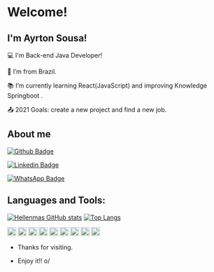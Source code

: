 # Welcome!

 

## I'm Ayrton Sousa!

 

:computer: I'm Back-end Java Developer!

:house_with_garden: I’m from Brazil.

:books: I’m currently learning React(JavaScript) and improving Knowledge Springboot .

:outbox_tray: 2021 Goals: create a new project and find a new job.


 

## About me

[![Github Badge](https://img.shields.io/badge/-Github-000?style=flat-square&logo=Github&logoColor=white&link=https://github.com/ec-ayrton/)](https://github.com/ec-ayrton/)

[![Linkedin Badge](https://img.shields.io/badge/-LinkedIn-blue?style=flat-square&logo=Linkedin&logoColor=white&link=https://www.linkedin.com/in/ayrton-sousa-249053176)](https://www.linkedin.com/in/ayrton-sousa-249053176)

[![WhatsApp Badge](https://img.shields.io/badge/WhatsApp-25D366?style=for-the-badge&logo=whatsapp&logoColor=white&link=https://api.whatsapp.com/send?phone=5588996095813)](link=https://api.whatsapp.com/send?phone=5588996095813)


## Languages and Tools:
[![Hellenmas GitHub stats](https://github-readme-stats.vercel.app/api?username=ec-ayrton)](https://github.com/ec-ayrton/github-readme-stats)
[![Top Langs](https://github-readme-stats.vercel.app/api/top-langs/?username=ec-ayrton&layout=compact)](https://github.com/ec-ayrton/github-readme-stats)

<code><img height="20" src="https://img.shields.io/badge/Java-ED8B00?style=for-the-badge&logo=java&logoColor=white"></code>
<code><img height="20" src="https://img.shields.io/badge/Spring-6DB33F?style=for-the-badge&logo=spring&logoColor=white"></code>
<code><img height="20" src="https://img.shields.io/badge/MySQL-00000F?style=for-the-badge&logo=mysql&logoColor=white"></code>
<code><img height="20" src="https://img.shields.io/badge/PostgreSQL-316192?style=for-the-badge&logo=postgresql&logoColor=white"></code>
<code><img height="20" src="https://img.shields.io/badge/Postman-FF6C37?style=for-the-badge&logo=Postman&logoColor=white"></code>
<code><img height="20" src="https://img.shields.io/badge/Git-F05032?style=for-the-badge&logo=git&logoColor=white"></code>
<code><img height="20" src="https://img.shields.io/badge/JavaScript-323330?style=for-the-badge&logo=javascript&logoColor=F7DF1E"></code>
<code><img height="20" src="https://img.shields.io/badge/HTML-239120?style=for-the-badge&logo=html5&logoColor=white"></code>
<code><img height="20" src="https://img.shields.io/badge/CSS-239120?&style=for-the-badge&logo=css3&logoColor=white"></code>



- Thanks for visiting.

- Enjoy it!! o/
